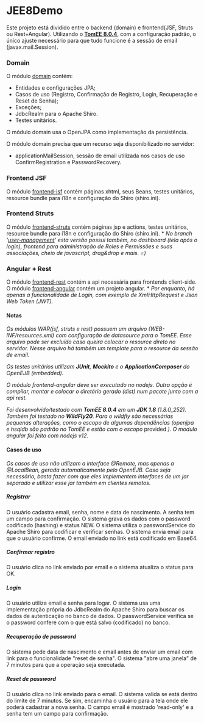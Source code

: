 # JEE8Demo

Este projeto está dividido entre o backend (domain) e frontend(JSF, Struts ou Rest+Angular). Utilizando o <a href="https://tomee.apache.org/download-ng.html">**TomEE 8.0.4**</a>, com a configuração padrão, o único ajuste necessário para que tudo funcione é a sessão de email (javax.mail.Session).

### Domain
O módulo <a href="https://github.com/luisfga/JEE8Demo/tree/master/domain">domain</a> contém:
- Entidades e configurações JPA;
- Casos de uso (Registro, Confirmação de Registro, Login, Recuperação e Reset de Senha);
- Exceções;
- JdbcRealm para o Apache Shiro.
- Testes unitários.

O módulo domain usa o OpenJPA como implementação da persistência.
    
O módulo domain precisa que um recurso seja disponibilizado no servidor:
- applicationMailSession, sessão de email utilizada nos casos de uso ConfirmRegistration e PasswordRecovery.

### Frontend JSF
O módulo <a href="https://github.com/luisfga/JEE8Demo/tree/master/frontend-jsf">frontend-jsf</a> contém páginas xhtml, seus Beans, testes unitários, resource bundle para i18n e configuração do Shiro (shiro.ini).

### Frontend Struts
O módulo <a href="https://github.com/luisfga/JEE8Demo/tree/master/frontend-struts">frontend-struts</a> contém páginas jsp e actions, testes unitários, resource bundle para i18n e configuração do Shiro (shiro.ini). * *No branch '<a href="https://github.com/luisfga/JEE8Demo/tree/user-management">user-management</a>' esta versão possui também, no dashboard (tela após o login), frontend para administração de Roles e Permissões e suas associações, cheio de javascript, drag&drop e mais. =)*

### Angular + Rest
O módulo <a href="https://github.com/luisfga/JEE8Demo/tree/master/frontend-rest">frontend-rest</a> contém a api necessária para frontends client-side. O módulo <a href="https://github.com/luisfga/JEE8Demo/tree/master/frontend-angular">frontend-angular</a> contém um projeto angular. * *Por enquanto, há apenas a funcionalidade de Login, com exemplo de XmlHttpRequest e Json Web Token (JWT).*

#### Notas

*Os módulos WAR(jsf, struts e rest) possuem um arquivo (WEB-INF/resources.xml) com configuração de datasource para o TomEE. Esse arquivo pode ser excluído caso queira colocar o *resource* direto no servidor. Nesse arquivo há também um template para o *resource* da sessão de email.*

*Os testes unitários utilizam **JUnit**, **Mockito** e o **ApplicationComposer** do OpenEJB (embedded).*

*O módulo frontend-angular deve ser executado no nodejs. Outra opção é compilar, montar e colocar o diretório gerado (dist) num pacote junto com a api rest.*

*Foi desenvolvido/testado com **TomEE 8.0.4** em um **JDK 1.8** (1.8.0_252). Também foi testado no **WildFly20**. Para o wildfly são necessárias pequenas alterações, como o escopo de algumas dependências (openjpa e hsqldb são padrão no TomEE e estão com o escopo* provided *). O modulo angular foi feito com nodejs v12.*

#### Casos de uso

*Os casos de uso não utilizam a interface @Remote, mas apenas a @LocalBean, gerada automaticamente pelo OpenEJB. Caso seja necessário, basta fazer com que eles implementem interfaces de um jar separado e utilizar esse jar também em clientes remotos.*

##### Registrar
O usuário cadastra email, senha, nome e data de nascimento. A senha tem um campo para confirmação. O sistema grava os dados com o password codificado (hashing) e status NEW. O sistema utiliza o passwordService do Apache Shiro para codificar e verificar senhas. O sistema envia email para que o usuário confirme. O email enviado no link está codificado em Base64.
    
##### Confirmar registro
O usuário clica no link enviado por email e o sistema atualiza o status para OK.
    
##### Login
O usuário utiliza email e senha para logar. O sistema usa uma implementação própria do JdbcRealm do Apache Shiro para buscar os dados de autenticação no banco de dados. O passwordService verifica se o password confere com o que está salvo (codificado) no banco. 

##### Recuperação de password
O sistema pede data de nascimento e email antes de enviar um email com link para o funcionalidade "reset de senha". O sistema "abre uma janela" de 7 minutos para que a operação seja executada.
    
##### Reset de password
O usuário clica no link enviado para o email. O sistema valida se está dentro do limite de 7 minutos. Se sim, encaminha o usuário para a tela onde ele poderá cadastrar a nova senha. O campo email é mostrado 'read-only' e a senha tem um campo para confirmação.

